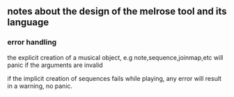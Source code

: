 ## notes about the design of the melrose tool and its language

### error handling
the explicit creation of a musical object, e.g note,sequence,joinmap,etc will panic if the arguments are invalid

if the implicit creation of sequences fails while playing, any error will result in a warning, no panic.